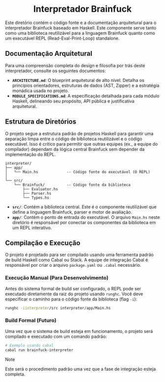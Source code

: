 <div align="center">

# Interpretador Brainfuck

</div>

Este diretório contém o código fonte e a documentação arquitetural para o interpretador Brainfuck baseado em Haskell. Este componente serve tanto como uma biblioteca reutilizável para a linguagem Brainfuck quanto como um executável REPL (Read-Eval-Print-Loop) standalone.

## Documentação Arquitetural

Para uma compreensão completa do design e filosofia por trás deste interpretador, consulte os seguintes documentos:

- **`ARCHITECTURE.md`**: O blueprint arquitetural de alto nível. Detalha os princípios orientadores, estruturas de dados (AST, Zipper) e a estratégia monádica usada no projeto.
- **`MODULE_SPECIFICATIONS.md`**: A especificação detalhada para cada módulo Haskell, delineando seu propósito, API pública e justificativa arquitetural.

## Estrutura de Diretórios

O projeto segue a estrutura padrão de projetos Haskell para garantir uma separação limpa entre o código de biblioteca reutilizável e o código executável. Isso é crítico para permitir que outras equipes (ex., a equipe do compilador) dependam da lógica central Brainfuck sem depender da implementação do REPL.

```
interpreter/
├── app/
│   └── Main.hs             -- Código fonte do executável (O REPL)
│
└── src/
    └── Brainfuck/          -- Código fonte da biblioteca
        ├── Evaluator.hs
        ├── Parser.hs
        └── Types.hs
```

- **`src/`**: Contém a biblioteca central. Este é o componente reutilizável que define a linguagem Brainfuck, parser e motor de avaliação.
- **`app/`**: Contém o ponto de entrada do executável. O arquivo `Main.hs` neste diretório é responsável por conectar os componentes da biblioteca em um REPL interativo.

## Compilação e Execução

O projeto é projetado para ser compilado usando uma ferramenta padrão de build Haskell como Cabal ou Stack. A equipe de integração Cabal é responsável por criar o arquivo `package.yaml` ou `.cabal` necessário.

### Execução Manual (Para Desenvolvimento)

Antes do sistema formal de build ser configurado, o REPL pode ser executado diretamente da raiz do projeto usando `runghc`. Você deve especificar o caminho para o código fonte da biblioteca (flag `-i`):

```bash
runghc -iinterpreter/src interpreter/app/Main.hs
```

### Build Formal (Futuro)

Uma vez que o sistema de build esteja em funcionamento, o projeto será compilado e executado com um comando padrão:

```bash
# Exemplo usando cabal
cabal run brainfuck-interpreter
```

> [!NOTE]
> Este será o procedimento padrão uma vez que a fase de integração esteja completa.
